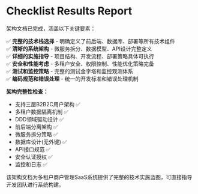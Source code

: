 # Checklist Results Report

架构文档已完成，涵盖以下关键要素：

✅ **完整的技术栈选择** - 明确定义了前后端、数据库、部署等所有技术组件  
✅ **清晰的系统架构** - 微服务拆分、数据模型、API设计完整定义  
✅ **详细的实施指导** - 项目结构、开发流程、部署策略具体可执行  
✅ **安全和性能考虑** - 多租户安全、权限控制、性能优化策略完备  
✅ **测试和监控策略** - 完整的测试金字塔和监控观测体系  
✅ **编码规范和错误处理** - 统一的开发标准和错误处理机制  

**架构完整性检查：**
- 支持三层B2B2C用户架构 ✅
- 多租户数据隔离机制 ✅  
- DDD领域驱动设计 ✅
- 前后端分离架构 ✅
- 微服务拆分策略 ✅
- 数据库设计(无外键) ✅
- API接口规范 ✅
- 安全认证授权 ✅
- 监控和日志 ✅

该架构文档为多租户商户管理SaaS系统提供了完整的技术实施蓝图，可直接指导开发团队进行系统构建。